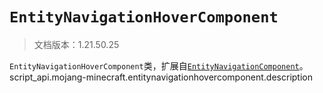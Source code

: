 # `EntityNavigationHoverComponent`

> 文档版本：1.21.50.25

`EntityNavigationHoverComponent`类，扩展自[`EntityNavigationComponent`](./entitynavigationcomponent.md)。script_api.mojang-minecraft.entitynavigationhovercomponent.description
